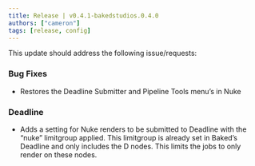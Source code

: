 ```yaml
---
title: Release | v0.4.1-bakedstudios.0.4.0
authors: ["cameron"]
tags: [release, config]
---
```


This update should address the following issue/requests:


### Bug Fixes
* Restores the Deadline Submitter and Pipeline Tools menu’s in Nuke

### Deadline
* Adds a setting for Nuke renders to be submitted to Deadline with the “nuke” limitgroup applied.
This limitgroup is already set in Baked’s Deadline and only includes the D nodes.
This limits the jobs to only render on these nodes.
